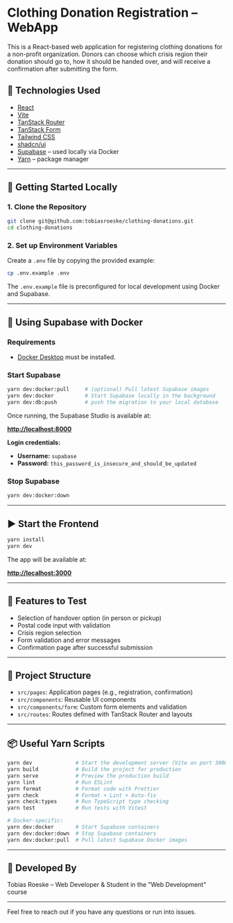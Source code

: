 # Clothing Donation Registration – WebApp

This is a React-based web application for registering clothing donations for a non-profit organization. Donors can choose which crisis region their donation should go to, how it should be handed over, and will receive a confirmation after submitting the form.

## 🧰 Technologies Used

- [React](https://react.dev/)
- [Vite](https://vitejs.dev/)
- [TanStack Router](https://tanstack.com/router)
- [TanStack Form](https://tanstack.com/form)
- [Tailwind CSS](https://tailwindcss.com/)
- [shadcn/ui](https://ui.shadcn.com/)
- [Supabase](https://supabase.com/) – used locally via Docker
- [Yarn](https://yarnpkg.com/) – package manager

---

## 🚀 Getting Started Locally

### 1. Clone the Repository

```bash
git clone git@github.com:tobiasroeske/clothing-donations.git
cd clothing-donations
```

### 2. Set up Environment Variables

Create a `.env` file by copying the provided example:

```bash
cp .env.example .env
```

The `.env.example` file is preconfigured for local development using Docker and Supabase.

---

## 🐳 Using Supabase with Docker

### Requirements

- [Docker Desktop](https://www.docker.com/products/docker-desktop) must be installed.

### Start Supabase

```bash
yarn dev:docker:pull     # (optional) Pull latest Supabase images
yarn dev:docker          # Start Supabase locally in the background
yarn dev:db:push         # push the migration to your local database
```

Once running, the Supabase Studio is available at:

**[http://localhost:8000](http://localhost:8000)**

**Login credentials:**

- **Username:** `supabase`
- **Password:** `this_password_is_insecure_and_should_be_updated`

### Stop Supabase

```bash
yarn dev:docker:down
```

---

## ▶️ Start the Frontend

```bash
yarn install
yarn dev
```

The app will be available at:

**[http://localhost:3000](http://localhost:3000)**

---

## 🧪 Features to Test

- Selection of handover option (in person or pickup)
- Postal code input with validation
- Crisis region selection
- Form validation and error messages
- Confirmation page after successful submission

---

## 📁 Project Structure

- `src/pages`: Application pages (e.g., registration, confirmation)
- `src/components`: Reusable UI components
- `src/components/form`: Custom form elements and validation
- `src/routes`: Routes defined with TanStack Router and layouts

---

## 📦 Useful Yarn Scripts

```bash
yarn dev              # Start the development server (Vite on port 3000)
yarn build            # Build the project for production
yarn serve            # Preview the production build
yarn lint             # Run ESLint
yarn format           # Format code with Prettier
yarn check            # Format + Lint + Auto-fix
yarn check:types      # Run TypeScript type checking
yarn test             # Run tests with Vitest

# Docker-specific:
yarn dev:docker       # Start Supabase containers
yarn dev:docker:down  # Stop Supabase containers
yarn dev:docker:pull  # Pull latest Supabase Docker images
```

---

## 👤 Developed By

Tobias Roeske – Web Developer & Student in the "Web Development" course

---

Feel free to reach out if you have any questions or run into issues.
